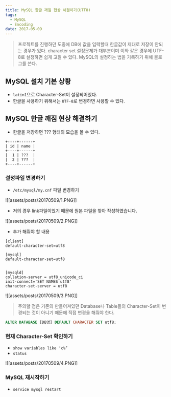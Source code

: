 ```yaml
---
title: MySQL 한글 깨짐 현상 해결하기(UTF8)
tags:
  - MySQL
  - Encoding
date: 2017-05-09
---
```


> 프로젝트를 진행하던 도중에 DB에 값을 입력할때 한글값이 제대로 저장이 안되는 경우가 있다. character set 설정문제가 대부분이며 이와 같은 경우에 UTF-8로 설정하면 쉽게 고칠 수 있다. MySQL의 설정하는 법을 기록하기 위해 블로그를 쓴다.

## MySQL 설치 기본 상황
- `latin1`으로 Character-Set이 설정되어있다.
- 한글을 사용하기 위해서는 `UTF-8`로 변경하면 사용할 수 있다.

## MySQL 한글 깨짐 현상 해결하기
- 한글을 저장하면 ??? 형태의 모습을 볼 수 있다.

```
+----+------+
| id | name |
+----+------+
|  1 | ???  |
|  2 | ???  |
+----+------+
```


### 설정파일 변경하기
- `/etc/mysql/my.cnf` 파일 변경하기

![[assets/posts/20170509/1.PNG]]

- 저의 경우 link파일이었기 때문에 원본 파일을 찾아 작성하였습니다.

![[assets/posts/20170509/2.PNG]]

- 추가 해줘야 할 내용

```
[client]
default-character-set=utf8

[mysql]
default-character-set=utf8


[mysqld]
collation-server = utf8_unicode_ci
init-connect='SET NAMES utf8'
character-set-server = utf8
```
![[assets/posts/20170509/3.PNG]]

> 주의할 점은 기존의 만들어져있던 Database나 Table들의 Character-Set이 변경되는 것이 아니기 때문에 직접 변경을 해줘야 한다.

``` sql
ALTER DATABASE [DB명] DEFAULT CHARACTER SET utf8;
```

### 현재 Character-Set 확인하기
- `show variables like ‘c%’`
- `status`

![[assets/posts/20170509/4.PNG]]

### MySQL 재시작하기
- `service mysql restart`
